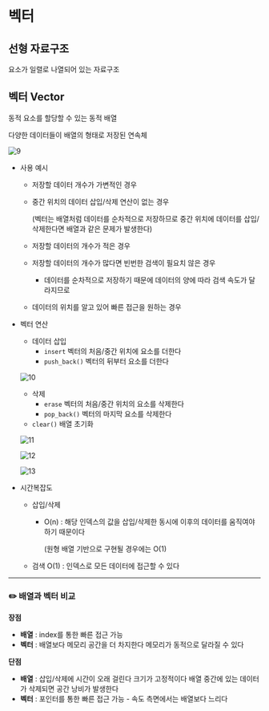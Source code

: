 # 벡터

## 선형 자료구조

요소가 일렬로 나열되어 있는 자료구조

## 벡터 Vector

동적 요소를 할당할 수 있는 동적 배열

다양한 데이터들이 배열의 형태로 저장된 연속체

![9](https://github.com/2UJ1N/CS/assets/83401978/c1e41893-eb6d-4a49-96bc-d67dc2f021c0)

- 사용 예시
    - 저장할 데이터 개수가 가변적인 경우
    - 중간 위치의 데이터 삽입/삭제 연산이 없는 경우
        
        (벡터는 배열처럼 데이터를 순차적으로 저장하므로 중간 위치에 데이터를 삽입/삭제한다면 배열과 같은 문제가 발생한다)
        
    - 저장할 데이터의 개수가 적은 경우
    - 저장할 데이터의 개수가 많다면 빈번한 검색이 필요치 않은 경우
        - 데이터를 순차적으로 저장하기 때문에 데이터의 양에 따라 검색 속도가 달라지므로
    - 데이터의 위치를 알고 있어 빠른 접근을 원하는 경우

- 벡터 연산
    - 데이터 삽입
        - `insert` 벡터의 처음/중간 위치에 요소를 더한다
        - `push_back()` 벡터의 뒤부터 요소를 더한다
    
    ![10](https://github.com/2UJ1N/CS/assets/83401978/a4964a81-c6f0-41d9-8dd1-a1a7fb793821)
    
    - 삭제
        - `erase` 벡터의 처음/중간 위치의 요소를 삭제한다
        - `pop_back()` 벡터의 마지막 요소를 삭제한다
    - `clear()` 배열 초기화
    
    ![11](https://github.com/2UJ1N/CS/assets/83401978/72cc83f4-e6be-42b8-bf4d-ff85aa928cc4)
    
    ![12](https://github.com/2UJ1N/CS/assets/83401978/b83354c8-2e71-425b-8ff3-d2afb177b1e5)
    
    ![13](https://github.com/2UJ1N/CS/assets/83401978/03ec8edb-6884-412b-82dd-e51f3a91b8f0)

- 시간복잡도
    - 삽입/삭제
        - O(n) : 해당 인덱스의 값을 삽입/삭제한 동시에 이후의 데이터를 움직여야 하기 때문이다
            
            (원형 배열 기반으로 구현될 경우에는 O(1)
            
    - 검색 O(1) : 인덱스로 모든 데이터에 접근할 수 있다

---
### ✏️ 배열과 벡터 비교

**장점**
- **배열** : index를 통한 빠른 접근 가능
- **벡터** : 배열보다 메모리 공간을 더 차지한다
            메모리가 동적으로 달라질 수 있다

**단점**
- **배열** : 삽입/삭제에 시간이 오래 걸린다
            크기가 고정적이다
            배열 중간에 있는 데이터가 삭제되면 공간 낭비가 발생한다
- **벡터** : 포인터를 통한 빠른 접근 가능 - 속도 측면에서는 배열보다 느리다

</aside>
